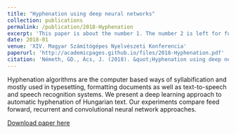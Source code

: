 ```yaml
---
title: "Hyphenation using deep neural networks"
collection: publications
permalink: /publication/2018-Hyphenation
excerpt: 'This paper is about the number 1. The number 2 is left for future work.'
date: 2018-01
venue: 'XIV. Magyar Számítógépes Nyelvészeti Konferencia'
paperurl: 'http://academicpages.github.io/files/2018-Hyphenation.pdf'
citation: 'Németh, GD., Ács, J. (2018). &quot;Hyphenation using deep neural networks&quot; <i>XIV. Magyar Számítógépes Nyelvészeti Konferencia</i>'
---
```

Hyphenation algorithms are the computer based ways of syllabification and mostly used in typesetting, formatting documents as well as text-to-speech and speech recognition systems. We present a deep learning approach to automatic hyphenation of Hungarian text. Our experiments compare feed forward, recurrent and convolutional neural network approaches.

[Download paper here](http://academicpages.github.io/files/2018-Hyphenation.pdf)
